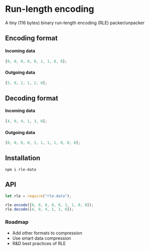 # Run-length encoding

A tiny (116 bytes) binary run-length encoding (RLE) packer/unpacker

## Encoding format

#### Incoming data

```javascript
[0, 0, 0, 0, 0, 1, 1, 0, 0];
```

#### Outgoing data

```javascript
[5, 0, 2, 1, 2, 0];
```

## Decoding format

#### Incoming data

```javascript
[4, 0, 4, 1, 3, 0];
```

#### Outgoing data

```javascript
[0, 0, 0, 0, 1, 1, 1, 1, 0, 0, 0];
```

## Installation

```shell
npm i rle-data
```

## API

```javascript
let rle = require("rle-data");

rle.encode([0, 0, 0, 0, 0, 1, 1, 0, 0]);
rle.decode([4, 0, 4, 1, 3, 0]);
```

### Roadmap

- Add other formats to compression
- Use smart data compression
- R&D best practices of RLE
